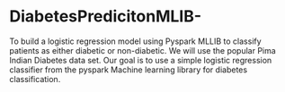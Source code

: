 # DiabetesPredicitonMLIB-

To build a logistic regression model using Pyspark MLLIB to classify patients as either diabetic or non-diabetic. 
We will use the popular Pima Indian Diabetes data set. Our goal is to use a simple logistic regression classifier from the pyspark Machine learning library for diabetes classification. 
